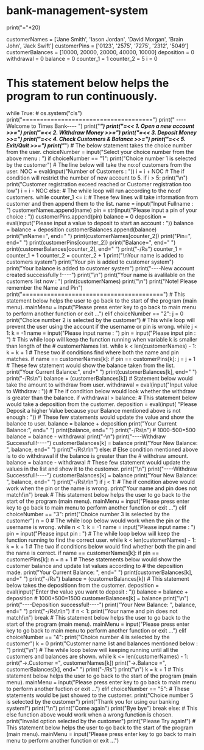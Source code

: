 # bank-management-system
print("="*20)

customerNames = ['Jane Smith', 'Iason Jordan', 'David Morgan', 'Brain John', 'Jack Swift']
customerPins = ['0123', '2575', '7275', '2312', '5049']
customerBalances = [10000, 20000, 20000, 40000, 10000]
deposition = 0
withdrawal = 0
balance = 0
counter_1 = 1
counter_2 = 5
i = 0

# This statement below helps the program to run continuously.
while True:
    # os.system("cls")
    print("=====================================")
    print(" ----Welcome to Times Bank----       ")
    print("*************")
    print("=<< 1. Open a new account         >>=")
    print("=<< 2. Withdraw Money             >>=")
    print("=<< 3. Deposit Money              >>=")
    print("=<< 4. Check Customers & Balance  >>=")
    print("=<< 5. Exit/Quit                  >>=")
    print("*************")
    # The below statement takes the choice number from the user.
    choiceNumber = input("Select your choice number from the above menu : ")
    if choiceNumber == "1":
        print("Choice number 1 is selected by the customer")
        # The line below will take the no:of customers from the user.
        NOC = eval(input("Number of Customers : "))
        i = i + NOC
        # The if condition will restrict the number of new account to 5.
        if i > 5:
            print("\n")
            print("Customer registration exceed reached or Customer registration too low")
            i = i - NOC
        else:
            # The while loop will run according to the no:of customers.
            while counter_1 <= i:
                # These few lines will take information from customer and then append them to the list.
                name = input("Input Fullname : ")
                customerNames.append(name)
                pin = str(input("Please input a pin of your choice : "))
                customerPins.append(pin)
                balance = 0
                deposition = eval(input("Please input a value to deposit to start an account : "))
                balance = balance + deposition
                customerBalances.append(balance)
                print("\nName=", end=" ")
                print(customerNames[counter_2])
                print("Pin=", end=" ")
                print(customerPins[counter_2])
                print("Balance=", end=" ")
                print(customerBalances[counter_2], end=" ")
                print("-/Rs")
                counter_1 = counter_1 + 1
                counter_2 = counter_2 + 1
                print("\nYour name is added to customers system")
                print("Your pin is added to customer system")
                print("Your balance is added to customer system")
                print("----New account created successfully !----")
                print("\n")
                print("Your name is avalilable on the customers list now : ")
                print(customerNames)
                print("\n")
                print("Note! Please remember the Name and Pin")
                print("========================================")
                # This statement below helps the user to go back to the start of the program (main menu).
        mainMenu = input("Please press enter key to go back to main menu to perform another function or exit ...")
    elif choiceNumber == "2":
        j = 0
        print("Choice number 2 is selected by the customer")
        # This while loop will prevent the user using the account if the username or pin is wrong.
        while j < 1:
            k = -1
            name = input("Please input name : ")
            pin = input("Please input pin : ")
            # This while loop will keep the function running when variable k is smaller than length of the
            # customerNames list.
            while k < len(customerNames) - 1:
                k = k + 1
                # These two if conditions find where both the name and pin matches.
                if name == customerNames[k]:
                    if pin == customerPins[k]:
                        j = j + 1
                        # These few statement would show the balance taken from the list.
                        print("Your Current Balance:", end=" ")
                        print(customerBalances[k], end=" ")
                        print("-/Rs\n")
                        balance = (customerBalances[k])
                        # Statement below would take the amount to withdraw from user.
                        withdrawal = eval(input("Input value to Withdraw : "))
                        # The if condition below would look whether the withdraw is greater than the balance.
                        if withdrawal > balance:
                            # This statement below would take a deposition from the customer.
                            deposition = eval(input(
                                "Please Deposit a higher Value because your Balance mentioned above is not enough : "))
                            # These few statements would update the value and show the balance to user.
                            balance = balance + deposition
                            print("Your Current Balance:", end=" ")
                            print(balance, end=" ")
                            print("-/Rs\n") # 1000-500=500
                            balance = balance - withdrawal
                            print("-\n")
                            print("----Withdraw Successfull!----")
                            customerBalances[k] = balance
                            print("Your New Balance: ", balance, end=" ")
                            print("-/Rs\n\n")
                        else:
                            # Else condition mentioned above is to do withdrawal if the balance is greater than the
                            # withdraw amount.
                            balance = balance - withdrawal
                            # These few statement would update the values in the list and show it to the customer.
                            print("\n")
                            print("----Withdraw Successfull!----")
                            customerBalances[k] = balance
                            print("Your New Balance: ", balance, end=" ")
                            print("-/Rs\n\n")
            if j < 1:
                # The if condition above would work when the pin or the name is wrong.
                print("Your name and pin does not match!\n")
                break
            # This statement below helps the user to go back to the start of the program (main menu).
        mainMenu = input("Please press enter key to go back to main menu to perform another function or exit ...")
    elif choiceNumber == "3":
        print("Choice number 3 is selected by the customer")
        n = 0
        # The while loop below would work when the pin or the username is wrong.
        while n < 1:
            k = -1
            name = input("Please input name : ")
            pin = input("Please input pin : ")
            # The while loop below will keep the function running to find the correct user.
            while k < len(customerNames) - 1:
                k = k + 1
                # The two if conditions below would find whether both the pin and the name is correct.
                if name == customerNames[k]:
                    if pin == customerPins[k]:
                        n = n + 1
                        # These statements below would show the customer balance and update list values according to
                        # the deposition made.
                        print("Your Current Balance: ", end=" ")
                        print(customerBalances[k], end=" ")
                        print("-/Rs")
                        balance = (customerBalances[k])
                        # This statement below takes the depositionn from the customer.
                        deposition = eval(input("Enter the value you want to deposit : "))
                        balance = balance + deposition # 1000+500=1500
                        customerBalances[k] = balance
                        print("\n")
                        print("----Deposition successful!----")
                        print("Your New Balance: ", balance, end=" ")
                        print("-/Rs\n\n")
            if n < 1:
                print("Your name and pin does not match!\n")
                break
            # This statement below helps the user to go back to the start of the program (main menu).
        mainMenu = input("Please press enter key to go back to main menu to perform another function or exit ...")
    elif choiceNumber == "4":
        print("Choice number 4 is selected by the customer")
        k = 0
        print("Customer name list and balances mentioned below : ")
        print("\n")
        # The while loop below will keeping running until all the customers and balances are shown.
        while k <= len(customerNames) - 1:
            print("->.Customer =", customerNames[k])
            print("->.Balance =", customerBalances[k], end=" ")
            print("-/Rs")
            print("\n")
            k = k + 1
            # This statement below helps the user to go back to the start of the program (main menu).
        mainMenu = input("Please press enter key to go back to main menu to perform another fuction or exit ...")
    elif choiceNumber == "5":
        # These statements would be just showed to the customer.
        print("Choice number 5 is selected by the customer")
        print("Thank you for using our banking system!")
        print("\n")
        print("Come again")
        print("Bye bye")
        break
    else:
        # This else function above would work when a wrong function is chosen.
        print("Invalid option selected by the customer")
        print("Please Try again!")
        # This statement below helps the user to go back to the start of the program (main menu).
        mainMenu = input("Please press enter key to go back to main menu to perform another function or exit ...")
